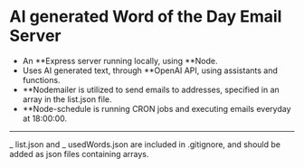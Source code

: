 # AI generated Word of the Day Email Server

* An **Express server running locally, using **Node.
* Uses AI generated text, through **OpenAI API, using assistants and functions.
* **Nodemailer is utilized to send emails to addresses, specified in an array in the list.json file.
* **Node-schedule is running CRON jobs and executing emails everyday at 18:00:00.
---
_ list.json and _ usedWords.json are included in .gitignore, and should be added as json files containing arrays.
